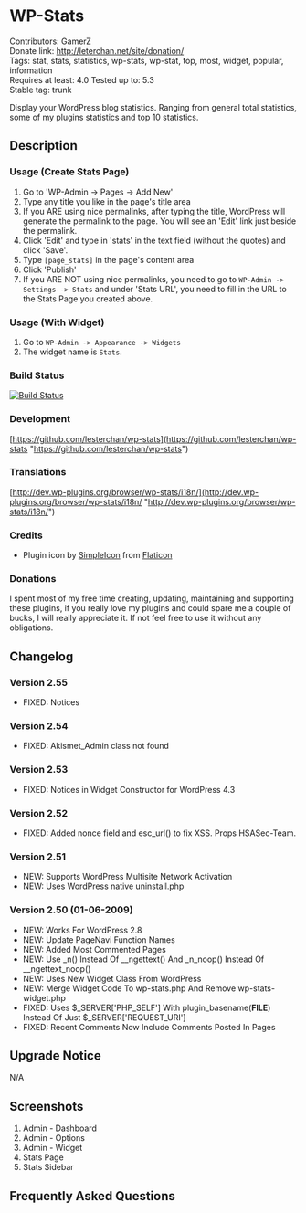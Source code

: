 # WP-Stats
Contributors: GamerZ  
Donate link: http://leterchan.net/site/donation/  
Tags: stat, stats, statistics, wp-stats, wp-stat, top, most, widget, popular, information  
Requires at least: 4.0
Tested up to: 5.3  
Stable tag: trunk  

Display your WordPress blog statistics. Ranging from general total statistics, some of my plugins statistics and top 10 statistics.

## Description

### Usage (Create Stats Page)
1. Go to 'WP-Admin -> Pages -> Add New'
2. Type any title you like in the page's title area
3. If you ARE using nice permalinks, after typing the title, WordPress will generate the permalink to the page. You will see an 'Edit' link just beside the permalink.
4. Click 'Edit' and type in 'stats' in the text field (without the quotes) and click 'Save'.
5. Type `[page_stats]` in the page's content area
6. Click 'Publish'
7. If you ARE NOT using nice permalinks, you need to go to `WP-Admin -> Settings -> Stats` and under 'Stats URL', you need to fill in the URL to the Stats Page you created above.

### Usage (With Widget)
1. Go to `WP-Admin -> Appearance -> Widgets`
2. The widget name is `Stats`.

### Build Status
[![Build Status](https://travis-ci.org/lesterchan/wp-stats.svg?branch=master)](https://travis-ci.org/lesterchan/wp-stats)

### Development
[https://github.com/lesterchan/wp-stats](https://github.com/lesterchan/wp-stats "https://github.com/lesterchan/wp-stats")

### Translations
[http://dev.wp-plugins.org/browser/wp-stats/i18n/](http://dev.wp-plugins.org/browser/wp-stats/i18n/ "http://dev.wp-plugins.org/browser/wp-stats/i18n/")

### Credits
* Plugin icon by [SimpleIcon](http://www.simpleicon.com) from [Flaticon](http://www.flaticon.com)

### Donations
I spent most of my free time creating, updating, maintaining and supporting these plugins, if you really love my plugins and could spare me a couple of bucks, I will really appreciate it. If not feel free to use it without any obligations.

## Changelog
### Version 2.55
* FIXED: Notices

### Version 2.54
* FIXED: Akismet_Admin class not found

### Version 2.53
* FIXED: Notices in Widget Constructor for WordPress 4.3

### Version 2.52
* FIXED: Added nonce field and esc_url() to fix XSS. Props HSASec-Team.

### Version 2.51
* NEW: Supports WordPress Multisite Network Activation
* NEW: Uses WordPress native uninstall.php

### Version 2.50 (01-06-2009)
* NEW: Works For WordPress 2.8
* NEW: Update PageNavi Function Names
* NEW: Added Most Commented Pages
* NEW: Use _n() Instead Of __ngettext() And _n_noop() Instead Of __ngettext_noop()
* NEW: Uses New Widget Class From WordPress
* NEW: Merge Widget Code To wp-stats.php And Remove wp-stats-widget.php
* FIXED: Uses $_SERVER['PHP_SELF'] With plugin_basename(__FILE__) Instead Of Just $_SERVER['REQUEST_URI']
* FIXED: Recent Comments Now Include Comments Posted In Pages

## Upgrade Notice

N/A

## Screenshots

1. Admin - Dashboard
2. Admin - Options
3. Admin - Widget
4. Stats Page
5. Stats Sidebar

## Frequently Asked Questions
